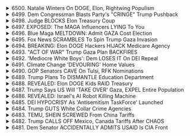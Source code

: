 <details>
<summary>6500. Natalie Winters On DOGE, Elon, Rightwing Populism</summary><br>

<a href="https://www.youtube.com/watch?v=vCKtPWCixrE" target="_blank">
    <img src="https://img.youtube.com/vi/vCKtPWCixrE/maxresdefault.jpg" 
        alt="[Youtube]" width="200">
</a>

# Natalie Winters On DOGE, Elon, Rightwing Populism


</details>

<details>
<summary>6499. Dem Congressman Blasts Party's "CRINGE" Trump Pushback</summary><br>

<a href="https://www.youtube.com/watch?v=MskyyrbjpNM" target="_blank">
    <img src="https://img.youtube.com/vi/MskyyrbjpNM/maxresdefault.jpg" 
        alt="[Youtube]" width="200">
</a>

# Dem Congressman Blasts Party's "CRINGE" Trump Pushback


</details>

<details>
<summary>6498. Judge BLOCKS Elon Treasury Coup</summary><br>

<a href="https://www.youtube.com/watch?v=cCRRayRJpa0" target="_blank">
    <img src="https://img.youtube.com/vi/cCRRayRJpa0/maxresdefault.jpg" 
        alt="[Youtube]" width="200">
</a>

# Judge BLOCKS Elon Treasury Coup


</details>

<details>
<summary>6497. EXPOSED: The MAGA Influencers LYING To You</summary><br>

<a href="https://www.youtube.com/watch?v=GcmJZ0brphc" target="_blank">
    <img src="https://img.youtube.com/vi/GcmJZ0brphc/maxresdefault.jpg" 
        alt="[Youtube]" width="200">
</a>

# EXPOSED: The MAGA Influencers LYING To You


</details>

<details>
<summary>6496. Blue Maga MELTDOWN: Admit GAZA Cost Election</summary><br>

<a href="https://www.youtube.com/watch?v=OjMzT5AxnjM" target="_blank">
    <img src="https://img.youtube.com/vi/OjMzT5AxnjM/maxresdefault.jpg" 
        alt="[Youtube]" width="200">
</a>

# Blue Maga MELTDOWN: Admit GAZA Cost Election


</details>

<details>
<summary>6495. Fox News SCRAMBLES To Spin Trump Gaza Invasion</summary><br>

<a href="https://www.youtube.com/watch?v=z48saTv1b_U" target="_blank">
    <img src="https://img.youtube.com/vi/z48saTv1b_U/maxresdefault.jpg" 
        alt="[Youtube]" width="200">
</a>

# Fox News SCRAMBLES To Spin Trump Gaza Invasion


</details>

<details>
<summary>6494. BREAKING: Elon DOGE Hackers HIJACK Medicare Agency</summary><br>

<a href="https://www.youtube.com/watch?v=cEMKgSeljs4" target="_blank">
    <img src="https://img.youtube.com/vi/cEMKgSeljs4/maxresdefault.jpg" 
        alt="[Youtube]" width="200">
</a>

# BREAKING: Elon DOGE Hackers HIJACK Medicare Agency


</details>

<details>
<summary>6493. "ACT OF WAR" Trump Gaza Plan BACKFIRES</summary><br>

<a href="https://www.youtube.com/watch?v=4c45r9rLsJs" target="_blank">
    <img src="https://img.youtube.com/vi/4c45r9rLsJs/maxresdefault.jpg" 
        alt="[Youtube]" width="200">
</a>

# "ACT OF WAR" Trump Gaza Plan BACKFIRES


</details>

<details>
<summary>6492. 'Mediocre White Boys': Dem LOSES IT On DEI Repeal</summary><br>

<a href="https://www.youtube.com/watch?v=MJp1DwzEzB4" target="_blank">
    <img src="https://img.youtube.com/vi/MJp1DwzEzB4/maxresdefault.jpg" 
        alt="[Youtube]" width="200">
</a>

# 'Mediocre White Boys': Dem LOSES IT On DEI Repeal


</details>

<details>
<summary>6491. Climate Change 'DEVOURING' Home Values</summary><br>

<a href="https://www.youtube.com/watch?v=_kfxtVkEP08" target="_blank">
    <img src="https://img.youtube.com/vi/_kfxtVkEP08/maxresdefault.jpg" 
        alt="[Youtube]" width="200">
</a>

# Climate Change 'DEVOURING' Home Values


</details>

<details>
<summary>6490. GOP Senators CAVE On Tulsi, RFK Nominations</summary><br>

<a href="https://www.youtube.com/watch?v=46XfKVBJNLs" target="_blank">
    <img src="https://img.youtube.com/vi/46XfKVBJNLs/maxresdefault.jpg" 
        alt="[Youtube]" width="200">
</a>

# GOP Senators CAVE On Tulsi, RFK Nominations


</details>

<details>
<summary>6489. Trump Plans To DISMANTLE Education Department</summary><br>

<a href="https://www.youtube.com/watch?v=Hy5akVVlLWs" target="_blank">
    <img src="https://img.youtube.com/vi/Hy5akVVlLWs/maxresdefault.jpg" 
        alt="[Youtube]" width="200">
</a>

# Trump Plans To DISMANTLE Education Department


</details>

<details>
<summary>6488. REVEALED: Elon DOGE Kids RAID Treasury</summary><br>

<a href="https://www.youtube.com/watch?v=10VAGq_zxKs" target="_blank">
    <img src="https://img.youtube.com/vi/10VAGq_zxKs/maxresdefault.jpg" 
        alt="[Youtube]" width="200">
</a>

# REVEALED: Elon DOGE Kids RAID Treasury


</details>

<details>
<summary>6487. Trump Says US Will 'TAKE OVER' Gaza, EXPEL Entire Population</summary><br>

<a href="https://www.youtube.com/watch?v=Kcl0JS2_G-4" target="_blank">
    <img src="https://img.youtube.com/vi/Kcl0JS2_G-4/maxresdefault.jpg" 
        alt="[Youtube]" width="200">
</a>

# Trump Says US Will 'TAKE OVER' Gaza, EXPEL Entire Population


</details>

<details>
<summary>6486. REVEALED: Israel's AI Robot Killing Machine</summary><br>

<a href="https://www.youtube.com/watch?v=mOcvX1Mt6lA" target="_blank">
    <img src="https://img.youtube.com/vi/mOcvX1Mt6lA/maxresdefault.jpg" 
        alt="[Youtube]" width="200">
</a>

# REVEALED: Israel's AI Robot Killing Machine


</details>

<details>
<summary>6485. DEI HYPOCRISY As 'Antisemitism TaskForce' Launched</summary><br>

<a href="https://www.youtube.com/watch?v=5D_mpXBDkoE" target="_blank">
    <img src="https://img.youtube.com/vi/5D_mpXBDkoE/maxresdefault.jpg" 
        alt="[Youtube]" width="200">
</a>

# DEI HYPOCRISY As 'Antisemitism TaskForce' Launched


</details>

<details>
<summary>6484. Trump GUTS White Collar Crime Agencies</summary><br>

<a href="https://www.youtube.com/watch?v=9ELUyQMC-MY" target="_blank">
    <img src="https://img.youtube.com/vi/9ELUyQMC-MY/maxresdefault.jpg" 
        alt="[Youtube]" width="200">
</a>

# Trump GUTS White Collar Crime Agencies


</details>

<details>
<summary>6483. TEMU, SHEIN SCREWED From China Tariffs</summary><br>

<a href="https://www.youtube.com/watch?v=Q8bqM7-F1qI" target="_blank">
    <img src="https://img.youtube.com/vi/Q8bqM7-F1qI/maxresdefault.jpg" 
        alt="[Youtube]" width="200">
</a>

# TEMU, SHEIN SCREWED From China Tariffs


</details>

<details>
<summary>6482. Trump CALLS OFF Mexico, Canada Tariffs After CHAOS</summary><br>

<a href="https://www.youtube.com/watch?v=eV9oauD7VA4" target="_blank">
    <img src="https://img.youtube.com/vi/eV9oauD7VA4/maxresdefault.jpg" 
        alt="[Youtube]" width="200">
</a>

# Trump CALLS OFF Mexico, Canada Tariffs After CHAOS


</details>

<details>
<summary>6481. Dem Senator ACCIDENTALLY ADMITS USAID Is CIA Front</summary><br>

<a href="https://www.youtube.com/watch?v=Z0TFVSBIkxM" target="_blank">
    <img src="https://img.youtube.com/vi/Z0TFVSBIkxM/maxresdefault.jpg" 
        alt="[Youtube]" width="200">
</a>

# Dem Senator ACCIDENTALLY ADMITS USAID Is CIA Front


</details>

